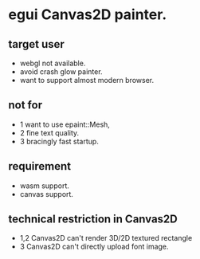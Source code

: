 # egui Canvas2D painter.
 
## target user
 * webgl not available.
 * avoid crash glow painter.
 * want to support almost modern browser.

## not for
 * 1 want to use epaint::Mesh,
 * 2 fine text quality.
 * 3 bracingly fast startup.

## requirement
 * wasm support.
 * canvas support.

## technical restriction in Canvas2D
 * 1,2 Canvas2D can't render 3D/2D textured rectangle 
 * 3 Canvas2D can't directly upload font image.